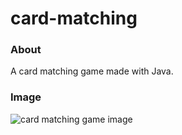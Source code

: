 # card-matching

### About

A card matching game made with Java.

### Image

![card matching game image](memory-matching-card-game.PNG)